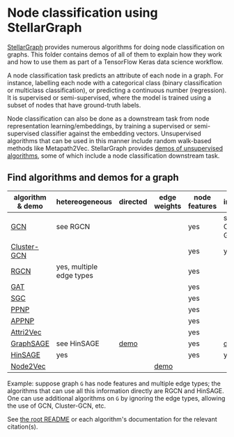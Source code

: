 # Node classification using StellarGraph

[StellarGraph](https://github.com/stellargraph/stellargraph) provides numerous algorithms for doing node classification on graphs. This folder contains demos of all of them to explain how they work and how to use them as part of a TensorFlow Keras data science workflow.

A node classification task predicts an attribute of each node in a graph. For instance, labelling each node with a categorical class (binary classification or multiclass classification), or predicting a continuous number (regression). It is supervised or semi-supervised, where the model is trained using a subset of nodes that have ground-truth labels.

Node classification can also be done as a downstream task from node representation learning/embeddings, by training a supervised or semi-supervised classifier against the embedding vectors. Unsupervised algorithms that can be used in this manner include random walk-based methods like Metapath2Vec. StellarGraph provides [demos of unsupervised algorithms](../embeddings), some of which include a node classification downstream task.

## Find algorithms and demos for a graph

| algorithm & demo | hetereogeneous | directed | edge weights | node features | inductive |
|---|---|---|---|---|---|
| [GCN][gcn] | see RGCN | | | yes | see Cluster-GCN |
| [Cluster-GCN][cluster-gcn] | | | | yes | yes |
| [RGCN][rgcn] | yes, multiple edge types | | | yes | |
| [GAT][gat] | | | | yes | |
| [SGC][sgc] | | | | yes | |
| [PPNP][ppnp] | | | | yes | |
| [APPNP][ppnp] | | | | yes | |
| [Attri2Vec][attri2vec] | | | | yes | |
| [GraphSAGE][graphsage] | see HinSAGE | [demo][graphsage-directed] | | yes | [demo][graphsage-inductive] |
| [HinSAGE][hinsage] | yes | | | yes | yes |
| [Node2Vec][node2vec] | | | [demo][node2vec-weighted] | | |

[gcn]: gcn/gcn-cora-node-classification-example.ipynb
[cluster-gcn]: cluster-gcn/cluster-gcn-node-classification.ipynb
[rgcn]: rgcn/rgcn-aifb-node-classification-example.ipynb
[gat]: gat/gat-cora-node-classification-example.ipynb
[sgc]: sgc/sgc-node-classification-example.ipynb
[ppnp]: ppnp/ppnp-cora-node-classification-example.ipynb
[attri2vec]: attri2vec/attri2vec-citeseer-node-classification-example.ipynb
[graphsage]: graphsage/graphsage-cora-node-classification-example.ipynb
[graphsage-inductive]: graphsage/graphsage-pubmed-inductive-node-classification-example.ipynb
[graphsage-directed]: graphsage/directed-graphsage-on-cora-example.ipynb
[hinsage]: hinsage/README.md
[node2vec]: node2vec/stellargraph-node2vec-node-classification.ipynb
[node2vec-weighted]: node2vec/stellargraph-node2vec-weighted-random-walks.ipynb

Example: suppose graph `G` has node features and multiple edge types; the algorithms that can use all this information directly are RGCN and HinSAGE. One can use additional algorithms on `G` by ignoring the edge types, allowing the use of GCN, Cluster-GCN, etc.

See [the root README](../../README.md) or each algorithm's documentation for the relevant citation(s).
